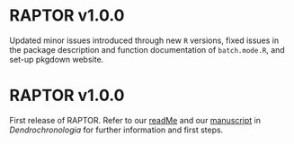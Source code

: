 # RAPTOR v1.0.0

Updated minor issues introduced through new `R` versions,  fixed issues in the package description and function
documentation of `batch.mode.R`, and set-up pkgdown website. 


# RAPTOR v1.0.0

First release of RAPTOR. Refer to our [readMe](https://github.com/the-Hull/raptor) and our [manuscript](https://doi.org/10.1016/j.dendro.2017.10.003) in *Dendrochronologia* for further information and first steps.

